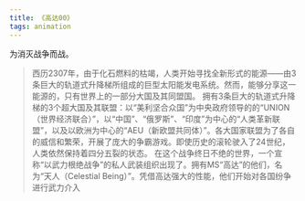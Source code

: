 ```yaml
---
title: 《高达00》
tags: animation
---
```

为消灭战争而战。

> 西历2307年，由于化石燃料的枯竭，人类开始寻找全新形式的能源——由3条巨大的轨道式升降梯所组成的巨型太阳能发电系统。然而，能够分享这一能源的，只有世界上的一部分大国及其同盟国。
> 拥有3条巨大的轨道式升降梯的3个超大国及其联盟：以“美利坚合众国”为中央政府领导的的“UNION（世界经济联合）”，以“中国”、“俄罗斯”、“印度”为中心的“人类革新联盟”，以及以欧洲为中心的“AEU（新欧盟共同体）”。各大国家联盟为了各自的威信和繁荣，开展了庞大的争霸游戏。即使历史的滚轮驶入了24世纪，人类依然保持着四分五裂的状态。
> 在这个战争终日不绝的世界，一个宣称“以武力根绝战争”的私人武装组织出现了。拥有MS“高达”的他们，名为“天人（Celestial Being）”。凭借高达强大的性能，他们开始对各国纷争进行武力介入